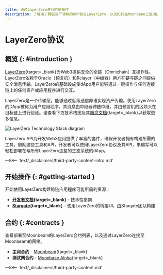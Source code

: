 ```yaml
---
title: 通过LayerZero进行跨链操作
description: 了解用于跨链资产转移的GMP协议LayerZero，以及如何在Moonbeam上使用LayerZero开始构建跨链应用程序。
---
```


# LayerZero协议

## 概览 {: #introduction }

[LayerZero](https://layerzero.network/){target=\_blank}为Web3提供安全的全链（Omnichain）互操作性。LayerZero依赖于Oracle（预言机）和Relayer（中继器）两方在链与链之间提供安全消息传输。LayerZero的基础设施使dApp用户能够通过一键操作与任何连接链上的任何资产或应用程序进行交互。

LayerZero是一个传输层，能够通过低级通信原语实现资产传输。使用LayerZero的DApp被称为用户应用程序，其消息由中继器跨链中继，并由预言机的区块头在目标链上进行验证。请查看下方技术栈图及其[概念文档](https://layerzero.gitbook.io/docs/faq/messaging-properties){target=\_blank}以获取更多信息。

![LayerZero Technology Stack diagram](/images/builders/interoperability/protocols/layerzero/layerzero-1.png)

LayerZero API为开发Web3应用提供了丰富的套件，确保开发者拥有构建所需的工具。借助这些工具和API，开发者可以使用LayerZero协议及其API，来编写可以轻松部署在与所有LayerZero连接的生态系统的dApp。

--8<-- 'text/_disclaimers/third-party-content-intro.md'

## 开始操作 {: #getting-started }

开始使用LayerZero构建跨链应用程序可能所需的资源：

- **[开发者文档](https://layerzero.gitbook.io/docs/){target=\_blank}** - 技术性指南
- **[Stargate](https://stargate.finance/){target=\_blank}** - 使用LayerZero的桥接UI，由Stargate团队构建

## 合约 {: #contracts }

查看部署至Moonbeam的LayerZero合约列表，以及通过LayerZero连接至Moonbeam的网络。

- **主网合约** - [Moonbeam](https://layerzero.gitbook.io/docs/technical-reference/mainnet/supported-chain-ids#moonbeam){target=\_blank}
- **测试网合约** - [Moonbase Alpha](https://layerzero.gitbook.io/docs/technical-reference/testnet/testnet-addresses#moonbeam-testnet){target=\_blank}

--8<-- 'text/_disclaimers/third-party-content.md'
